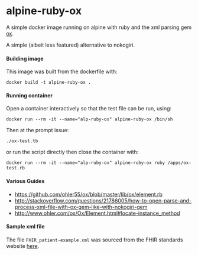 # alpine-ruby-ox
A simple docker image running on alpine with ruby and the xml parsing gem [ox](https://github.com/ohler55/ox).

A simple (albeit less featured) alternative to nokogiri.

#### Building image
This image was built from the dockerfile with:
```
docker build -t alpine-ruby-ox .
```

#### Running container
Open a container interactively so that the test file can be run, using:
```
docker run --rm -it --name="alp-ruby-ox" alpine-ruby-ox /bin/sh
```

Then at the prompt issue: 
```
./ox-test.tb
```

or run the script directly then close the container with:
```
docker run --rm -it --name="alp-ruby-ox" alpine-ruby-ox ruby /apps/ox-test.rb

```

#### Various Guides
- https://github.com/ohler55/ox/blob/master/lib/ox/element.rb
- http://stackoverflow.com/questions/21786005/how-to-open-parse-and-process-xml-file-with-ox-gem-like-with-nokogiri-gem
- http://www.ohler.com/ox/Ox/Element.html#locate-instance_method

#### Sample xml file
The file `FHIR_patient-example.xml` was sourced from the FHIR standards website [here](https://www.hl7.org/fhir/patient-example-f001-pieter.xml.html).
